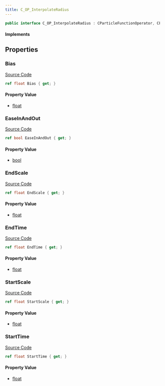 ```yaml
---
title: C_OP_InterpolateRadius
---
```


```csharp
public interface C_OP_InterpolateRadius : CParticleFunctionOperator, CParticleFunction, ISchemaClass<CParticleFunction>, ISchemaClass<CParticleFunctionOperator>, ISchemaClass<C_OP_InterpolateRadius>, ISchemaField, ISchemaClass, INativeHandle
```

#### Implements

## Properties

### Bias

[Source Code](https://github.com/swiftly-solution/swiftlys2/blob/beta/managed/src/SwiftlyS2.Generated/Schemas/Interfaces/C_OP_InterpolateRadius.cs#L26)

```csharp
ref float Bias { get; }
```

#### Property Value

- [float](https://learn.microsoft.com/dotnet/api/system.single)

### EaseInAndOut

[Source Code](https://github.com/swiftly-solution/swiftlys2/blob/beta/managed/src/SwiftlyS2.Generated/Schemas/Interfaces/C_OP_InterpolateRadius.cs#L24)

```csharp
ref bool EaseInAndOut { get; }
```

#### Property Value

- [bool](https://learn.microsoft.com/dotnet/api/system.boolean)

### EndScale

[Source Code](https://github.com/swiftly-solution/swiftlys2/blob/beta/managed/src/SwiftlyS2.Generated/Schemas/Interfaces/C_OP_InterpolateRadius.cs#L22)

```csharp
ref float EndScale { get; }
```

#### Property Value

- [float](https://learn.microsoft.com/dotnet/api/system.single)

### EndTime

[Source Code](https://github.com/swiftly-solution/swiftlys2/blob/beta/managed/src/SwiftlyS2.Generated/Schemas/Interfaces/C_OP_InterpolateRadius.cs#L18)

```csharp
ref float EndTime { get; }
```

#### Property Value

- [float](https://learn.microsoft.com/dotnet/api/system.single)

### StartScale

[Source Code](https://github.com/swiftly-solution/swiftlys2/blob/beta/managed/src/SwiftlyS2.Generated/Schemas/Interfaces/C_OP_InterpolateRadius.cs#L20)

```csharp
ref float StartScale { get; }
```

#### Property Value

- [float](https://learn.microsoft.com/dotnet/api/system.single)

### StartTime

[Source Code](https://github.com/swiftly-solution/swiftlys2/blob/beta/managed/src/SwiftlyS2.Generated/Schemas/Interfaces/C_OP_InterpolateRadius.cs#L16)

```csharp
ref float StartTime { get; }
```

#### Property Value

- [float](https://learn.microsoft.com/dotnet/api/system.single)

